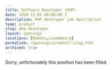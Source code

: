 ```yaml
---
title: Software Developer (PHP)
date: 2018-12-05 00:00:00 Z
description: PHP developer job description
team: product
slug: php-developer
layout: openings
locations: [Remote,Luxembourg]
permalink: /openings/product/:slug.html
archived: true
---
```


Sorry, unfortunately this position has been filled.
